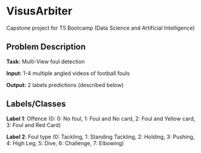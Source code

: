 # VisusArbiter 

Capstone project for T5 Bootcamp (Data Science and Artificial Intelligence)

## Problem Description

**Task:** Multi-View foul detection

**Input:** 1-4 multiple angled videos of football fouls

**Output:** 2 labels predictions (described below)

## Labels/Classes

**Label 1**: Offence (0: 0: No foul, 1: Foul and No card, 2: Foul and Yellow card, 3: Foul and Red Card)

**Label 2**: Foul type (0: Tackling, 1: Standing Tackling, 2: Holding, 3: Pushing, 4: High Leg, 5: Dive, 6: Challenge, 7: Elbowing)



